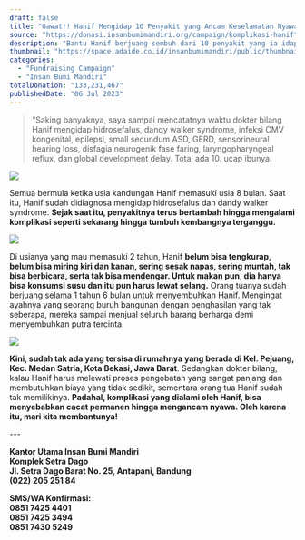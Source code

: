 ```yaml
---
draft: false
title: "Gawat!! Hanif Mengidap 10 Penyakit yang Ancam Keselamatan Nyawa"
source: "https://donasi.insanbumimandiri.org/campaign/komplikasi-hanif"
description: "Bantu Hanif berjuang sembuh dari 10 penyakit yang ia idap di tubuhnya"
thumbnail: "https://space.adaide.co.id/insanbumimandiri/public/thumbnail/campaign/sII6vitgL1YG.webp"
categories:
  - "Fundraising Campaign"
  - "Insan Bumi Mandiri"
totalDonation: "133,231,467"
publishedDate: "06 Jul 2023"
---
```


> “Saking banyaknya, saya sampai mencatatnya waktu dokter bilang Hanif mengidap hidrosefalus, dandy walker syndrome, infeksi CMV kongenital, epilepsi, small secundum ASD, GERD, sensorineural hearing loss, disfagia neurogenik fase faring, laryngopharyngeal reflux, dan global development delay. Total ada 10. ucap ibunya.

![](https://5p4c3.sgp1.cdn.digitaloceanspaces.com/insanbumimandiri/public/campaign/WUY2s1vlSnwz.png)

Semua bermula ketika usia kandungan Hanif memasuki usia 8 bulan. Saat itu, Hanif sudah didiagnosa mengidap hidrosefalus dan dandy walker syndrome. **Sejak saat itu, penyakitnya terus bertambah hingga mengalami komplikasi seperti sekarang hingga tumbuh kembangnya terganggu.**

![](https://5p4c3.sgp1.cdn.digitaloceanspaces.com/insanbumimandiri/public/campaign/wzttc9aQXMwl.png)

Di usianya yang mau memasuki 2 tahun, Hanif **belum bisa tengkurap, belum bisa miring kiri dan kanan, sering sesak napas, sering muntah, tak bisa berbicara, serta tak bisa mendengar. Untuk makan pun, dia hanya bisa konsumsi susu dan itu pun harus lewat selang.** Orang tuanya sudah berjuang selama 1 tahun 6 bulan untuk menyembuhkan Hanif. Mengingat ayahnya yang seorang buruh bangunan dengan penghasilan yang tak seberapa, mereka sampai menjual seluruh barang berharga demi menyembuhkan putra tercinta.

![](https://5p4c3.sgp1.cdn.digitaloceanspaces.com/insanbumimandiri/public/campaign/0QMwDLoJMma1.png)

**Kini, sudah tak ada yang tersisa di rumahnya yang berada di Kel. Pejuang, Kec. Medan Satria, Kota Bekasi, Jawa Barat**. Sedangkan dokter bilang, kalau Hanif harus melewati proses pengobatan yang sangat panjang dan membutuhkan biaya yang tidak sedikit, sementara orang tua Hanif sudah tak memilikinya. **Padahal, komplikasi yang dialami oleh Hanif, bisa menyebabkan cacat permanen hingga mengancam nyawa. Oleh karena itu, mari kita membantunya!**

\---

**Kantor Utama Insan Bumi Mandiri**  
**Komplek Setra Dago**  
**Jl. Setra Dago Barat No. 25, Antapani, Bandung**  
**(022) 205 251 84**

**SMS/WA Konfirmasi:**  
**0851 7425 4401**  
**0851 7425 3494**  
**0851 7430 5249**
